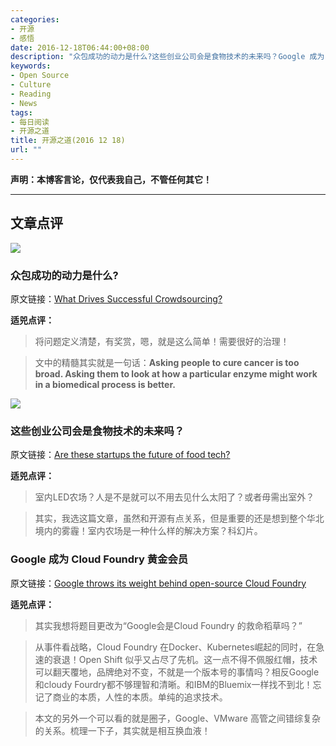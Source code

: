```yaml
---
categories:
- 开源
- 感悟
date: 2016-12-18T06:44:00+08:00
description: "众包成功的动力是什么?这些创业公司会是食物技术的未来吗？Google 成为 Cloud Foundry 黄金会员"
keywords:
- Open Source
- Culture
- Reading
- News
tags:
- 每日阅读
- 开源之道
title: 开源之道(2016 12 18)
url: ""
---
```


**声明：本博客言论，仅代表我自己，不管任何其它！**

---

## 文章点评

![](http://harvardmagazine.com/sites/default/files/styles/4x3_main/public/img/article/1216/JF17_image_Page_014_Image_0001.jpg?itok=7RMyL-6p)

### 众包成功的动力是什么?

原文链接：[What Drives Successful Crowdsourcing?](http://harvardmagazine.com/2017/01/what-drives-successful-crowdsourcing)

**适兕点评：**

> 将问题定义清楚，有奖赏，嗯，就是这么简单！需要很好的治理！

> 文中的精髓其实就是一句话：**Asking people to cure cancer is too broad. Asking them to look at how a particular enzyme might work in a biomedical process is better.**

![](https://i.guim.co.uk/img/media/2902898bc58d382896f83a3eea87aa745b2e9257/142_0_3837_2305/master/3837.jpg?w=780&q=20&auto=format&usm=12&fit=max&dpr=2&s=198bd6125bd7298b26b17f5e953935f5)

### 这些创业公司会是食物技术的未来吗？

原文链接：[Are these startups the future of food tech?](https://www.theguardian.com/sustainable-business/2016/dec/17/weather-proof-crops-hydroponics-new-food-startups)

**适兕点评：**

> 室内LED农场？人是不是就可以不用去见什么太阳了？或者毋需出室外？

> 其实，我选这篇文章，虽然和开源有点关系，但是重要的还是想到整个华北境内的雾霾！室内农场是一种什么样的解决方案？科幻片。

### Google 成为 Cloud Foundry 黄金会员

原文链接：[Google throws its weight behind open-source Cloud Foundry](http://siliconangle.com/blog/2016/12/15/google-joins-cloud-foundry-foundation-gold-member/)

**适兕点评：**

> 其实我想将题目更改为“Google会是Cloud Foundry 的救命稻草吗？”

> 从事件看战略，Cloud Foundry 在Docker、Kubernetes崛起的同时，在急速的衰退！Open Shift 似乎又占尽了先机。这一点不得不佩服红帽，技术可以翻天覆地，品牌绝对不变，不就是一个版本号的事情吗？相反Google和cloudy Fourdry都不够理智和清晰。和IBM的Bluemix一样找不到北！忘记了商业的本质，人性的本质。单纯的追求技术。

> 本文的另外一个可以看的就是圈子，Google、VMware 高管之间错综复杂的关系。梳理一下子，其实就是相互换血液！
